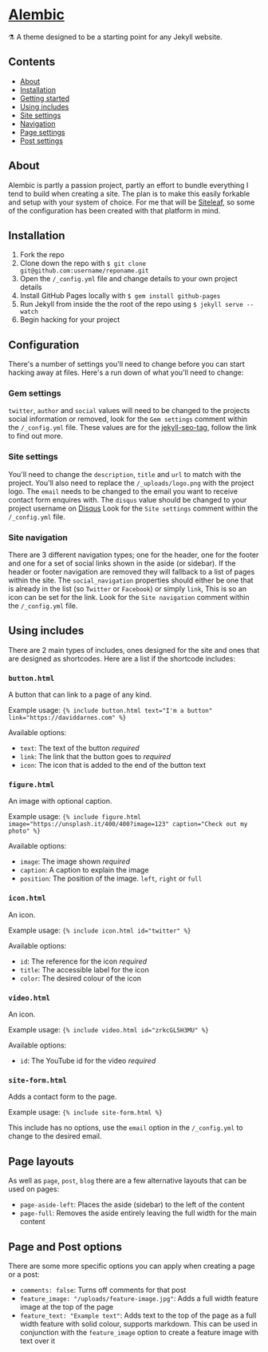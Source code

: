 # [Alembic](https://alembic.darn.es/)
⚗ A theme designed to be a starting point for any Jekyll website.

## Contents
- [About](#about)
- [Installation](#installation)
- [Getting started](#getting-started)
- [Using includes](#using-includes)
- [Site settings](#site-settings)
- [Navigation](#navigation)
- [Page settings](#page-settings)
- [Post settings](#post-settings)


## About

Alembic is partly a passion project, partly an effort to bundle everything I tend to build when creating a site. The plan is to make this easily forkable and setup with your system of choice. For me that will be [Siteleaf](http://www.siteleaf.com/), so some of the configuration has been created with that platform in mind.

## Installation

1. Fork the repo
2. Clone down the repo with `$ git clone git@github.com:username/reponame.git`
3. Open the `/_config.yml` file and change details to your own project details
4. Install GitHub Pages locally with `$ gem install github-pages`
5. Run Jekyll from inside the the root of the repo using `$ jekyll serve --watch`
6. Begin hacking for your project

## Configuration

There's a number of settings you'll need to change before you can start hacking away at files. Here's a run down of what you'll need to change:

### Gem settings
`twitter`, `author` and `social` values will need to be changed to the projects social information or removed, look for the `Gem settings` comment within the `/_config.yml` file. These values are for the [jekyll-seo-tag](https://github.com/jekyll/jekyll-seo-tag), follow the link to find out more.

### Site settings
You'll need to change the `description`, `title` and `url` to match with the project. You'll also need to replace the `/_uploads/logo.png` with the project logo. The `email` needs to be changed to the email you want to receive contact form enquires with. The `disqus` value should be changed to your project username on [Disqus](https://disqus.com) Look for the `Site settings` comment within the `/_config.yml` file.

### Site navigation
There are 3 different navigation types; one for the header, one for the footer and one for a set of social links shown in the aside (or sidebar). If the header or footer navigation are removed they will fallback to a list of pages within the site. The `social_navigation` properties should either be one that is already in the list (so `Twitter` or `Facebook`) or simply `link`, This is so an icon can be set for the link. Look for the `Site navigation` comment within the `/_config.yml` file.

## Using includes

There are 2 main types of includes, ones designed for the site and ones that are designed as shortcodes. Here are a list if the shortcode includes:

### `button.html`
A button that can link to a page of any kind.

Example usage: `{% include button.html text="I'm a button" link="https://daviddarnes.com" %}`

Available options:
- `text`: The text of the button _required_
- `link`: The link that the button goes to _required_
- `icon`: The icon that is added to the end of the button text

### `figure.html`
An image with optional caption.

Example usage: `{% include figure.html image="https://unsplash.it/400/400?image=123" caption="Check out my photo" %}`

Available options:
- `image`: The image shown _required_
- `caption`: A caption to explain the image
- `position`: The position of the image. `left`, `right` or `full`

### `icon.html`
An icon.

Example usage: `{% include icon.html id="twitter" %}`

Available options:
- `id`: The reference for the icon _required_
- `title`: The accessible label for the icon
- `color`: The desired colour of the icon

### `video.html`
An icon.

Example usage: `{% include video.html id="zrkcGL5H3MU" %}`

Available options:
- `id`: The YouTube id for the video _required_

### `site-form.html`
Adds a contact form to the page.

Example usage: `{% include site-form.html %}`

This include has no options, use the `email` option in the `/_config.yml` to change to the desired email.

## Page layouts

As well as `page`, `post`, `blog` there are a few alternative layouts that can be used on pages:

- `page-aside-left`: Places the aside (sidebar) to the left of the content
- `page-full`: Removes the aside entirely leaving the full width for the main content

## Page and Post options

There are some more specific options you can apply when creating a page or a post:

- `comments: false`: Turns off comments for that post
- `feature_image: "/uploads/feature-image.jpg"`: Adds a full width feature image at the top of the page
- `feature_text: "Example text"`: Adds text to the top of the page as a full width feature with solid colour, supports markdown. This can be used in conjunction with the `feature_image` option to create a feature image with text over it
